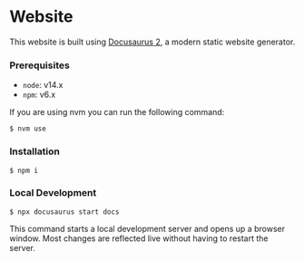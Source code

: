 # Website

This website is built using [Docusaurus 2](https://docusaurus.io/), a modern static website generator.

### Prerequisites

- `node`: v14.x
- `npm`: v6.x

If you are using nvm you can run the following command:

```
$ nvm use
```

### Installation

```
$ npm i
```

### Local Development

```
$ npx docusaurus start docs
```

This command starts a local development server and opens up a browser window. Most changes are reflected live without having to restart the server.
